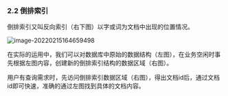 ### 2.2 倒排索引
倒排索引又叫反向索引（右下图）以字或词为文档中出现的位置情况。

![image-20220215164659498](/Users/11126518/knowledge/interview_skills_BAT/golang/img/es.png)

在实际的运用中，我们可以对数据库中原始的数据结构（左图），在业务空闲时事先根据左图内容，创建新的倒排索引结构的数据区域（右图）。

用户有查询需求时，先访问倒排索引数据区域（右图），得出文档id后，通过文档id即可快速，准确的通过左图找到具体的文档内容。

